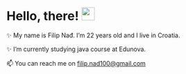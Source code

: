 # Hello, there! <img src="https://raw.githubusercontent.com/MartinHeinz/MartinHeinz/master/wave.gif" width="30px">
✨ My name is Filip Nađ. I’m 22 years old and I live in Croatia.

✨ I’m currently studying java course at Edunova.

 📫 You can reach me on filip.nad100@gmail.com

<!---
NFilip0/NFilip0 is a ✨ special ✨ repository because its `README.md` (this file) appears on your GitHub profile.
You can click the Preview link to take a look at your changes.
--->
